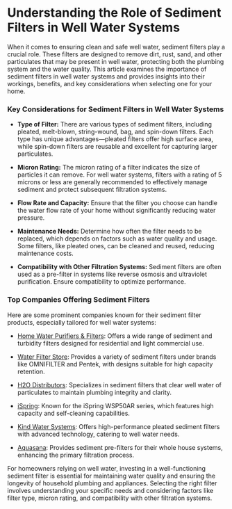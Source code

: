 # Understanding the Role of Sediment Filters in Well Water Systems

When it comes to ensuring clean and safe well water, sediment filters play a crucial role. These filters are designed to remove dirt, rust, sand, and other particulates that may be present in well water, protecting both the plumbing system and the water quality. This article examines the importance of sediment filters in well water systems and provides insights into their workings, benefits, and key considerations when selecting one for your home.

### Key Considerations for Sediment Filters in Well Water Systems

- **Type of Filter:** There are various types of sediment filters, including pleated, melt-blown, string-wound, bag, and spin-down filters. Each type has unique advantages—pleated filters offer high surface area, while spin-down filters are reusable and excellent for capturing larger particulates.
  
- **Micron Rating:** The micron rating of a filter indicates the size of particles it can remove. For well water systems, filters with a rating of 5 microns or less are generally recommended to effectively manage sediment and protect subsequent filtration systems.
  
- **Flow Rate and Capacity:** Ensure that the filter you choose can handle the water flow rate of your home without significantly reducing water pressure.

- **Maintenance Needs:** Determine how often the filter needs to be replaced, which depends on factors such as water quality and usage. Some filters, like pleated ones, can be cleaned and reused, reducing maintenance costs.

- **Compatibility with Other Filtration Systems:** Sediment filters are often used as a pre-filter in systems like reverse osmosis and ultraviolet purification. Ensure compatibility to optimize performance.

### Top Companies Offering Sediment Filters

Here are some prominent companies known for their sediment filter products, especially tailored for well water systems:

- [Home Water Purifiers & Filters](/dir/home_water_purifiers__filters): Offers a wide range of sediment and turbidity filters designed for residential and light commercial use.

- [Water Filter Store](/dir/water_filter_store): Provides a variety of sediment filters under brands like OMNIFILTER and Pentek, with designs suitable for high capacity retention.

- [H2O Distributors](/dir/h2o_distributors): Specializes in sediment filters that clear well water of particulates to maintain plumbing integrity and clarity.

- [iSpring](/dir/ispring): Known for the iSpring WSP50AR series, which features high capacity and self-cleaning capabilities.

- [Kind Water Systems](/dir/kind_water_systems): Offers high-performance pleated sediment filters with advanced technology, catering to well water needs.

- [Aquasana](/dir/aquasana): Provides sediment pre-filters for their whole house systems, enhancing the primary filtration process.

For homeowners relying on well water, investing in a well-functioning sediment filter is essential for maintaining water quality and ensuring the longevity of household plumbing and appliances. Selecting the right filter involves understanding your specific needs and considering factors like filter type, micron rating, and compatibility with other filtration systems.